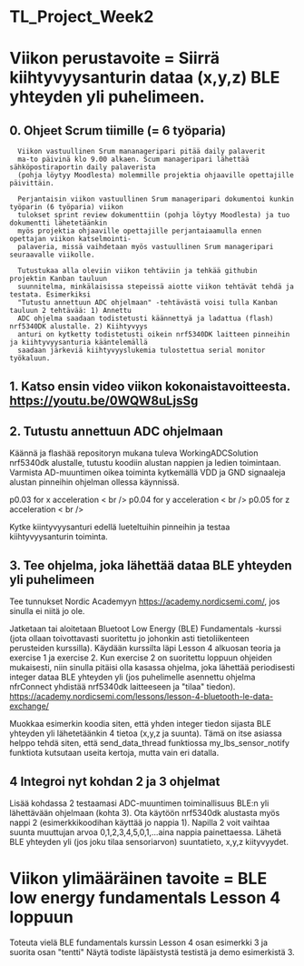 # TL_Project_Week2


# Viikon perustavoite = Siirrä kiihtyvyysanturin dataa (x,y,z) BLE yhteyden yli puhelimeen.

## 0. Ohjeet Scrum tiimille (= 6 työparia) 
	  Viikon vastuullinen Srum mananageripari pitää daily palaverit
	  ma-to päivinä klo 9.00 alkaen. Scum manageripari lähettää sähköpostiraportin daily palaverista
	  (pohja löytyy Moodlesta) molemmille projektia ohjaaville opettajille päivittäin.
	  
	  Perjantaisin viikon vastuullinen Srum manageripari dokumentoi kunkin työparin (6 työparia) viikon
	  tulokset sprint review dokumenttiin (pohja löytyy Moodlesta) ja tuo dokumentti lähetetäänkin
	  myös projektia ohjaaville opettajille perjantaiaamulla ennen opettajan viikon katselmointi-
	  palaveria, missä vaihdetaan myös vastuullinen Srum manageripari seuraavalle viikolle.
	  
	  Tutustukaa alla oleviin viikon tehtäviin ja tehkää githubin projektin Kanban tauluun 
	  suunnitelma, minkälaisissa stepeissä aiotte viikon tehtävät tehdä ja testata. Esimerkiksi
	  "Tutustu annettuun ADC ohjelmaan" -tehtävästä voisi tulla Kanban tauluun 2 tehtävää: 1) Annettu
	  ADC ohjelma saadaan todistetusti käännettyä ja ladattua (flash) nrf5340DK alustalle. 2) Kiihtyvyys
	  anturi on kytketty todistetusti oikein nrf5340DK laitteen pinneihin ja kiihtyvyysanturia kääntelemällä
	  saadaan järkeviä kiihtyvyyslukemia tulostettua serial monitor työkaluun.

## 1. Katso ensin video viikon kokonaistavoitteesta. https://youtu.be/0WQW8uLjsSg

## 2. Tutustu annettuun ADC ohjelmaan

Käännä ja flashää repositoryn mukana tuleva WorkingADCSolution nrf5340dk alustalle, tutustu koodiin
alustan nappien ja ledien toimintaan. Varmista AD-muuntimen oikea toiminta kytkemällä VDD ja GND signaaleja
alustan pinneihin ohjelman ollessa käynnissä.

p0.03 for x acceleration < br />
p0.04 for y acceleration < br />
p0.05 for z acceleration < br />

Kytke kiintyvyysanturi edellä lueteltuihin pinneihin ja testaa kiihtyvyysanturin toiminta.

## 3. Tee ohjelma, joka lähettää dataa BLE yhteyden yli puhelimeen

Tee tunnukset Nordic Academyyn https://academy.nordicsemi.com/, jos sinulla ei niitä jo ole.

Jatketaan tai aloitetaan Bluetoot Low Energy (BLE) Fundamentals -kurssi (jota ollaan toivottavasti suoritettu jo johonkin asti
tietoliikenteen perusteiden kurssilla). Käydään kurssilta läpi Lesson 4 alkuosan teoria ja exercise 1 ja exercise 2. Kun 
exercise 2 on suoritettu loppuun ohjeiden mukaisesti, niin sinulla pitäisi olla kasassa ohjelma, joka lähettää periodisesti
integer dataa BLE yhteyden yli (jos puhelimelle asennettu ohjelma nfrConnect yhdistää nrf5340dk laitteeseen ja "tilaa" tiedon).
https://academy.nordicsemi.com/lessons/lesson-4-bluetooth-le-data-exchange/

Muokkaa esimerkin koodia siten, että yhden integer tiedon sijasta BLE yhteyden yli lähetetäänkin 4 tietoa (x,y,z ja suunta). 
Tämä on itse asiassa helppo tehdä siten, että send_data_thread funktiossa my_lbs_sensor_notify funktiota kutsutaan useita
kertoja, mutta vain eri datalla. 

## 4 Integroi nyt kohdan 2 ja 3 ohjelmat

Lisää kohdassa 2 testaamasi ADC-muuntimen toiminallisuus BLE:n yli lähettävään ohjelmaan (kohta 3). Ota
käytöön nrf5340dk alustasta myös nappi 2 (esimerkkikoodihan käyttää jo nappia 1). Napilla 2 voit vaihtaa
suunta muuttujan arvoa 0,1,2,3,4,5,0,1,...aina nappia painettaessa. Lähetä BLE yhteyden yli (jos joku
tilaa sensoriarvon) suuntatieto, x,y,z kiityvyydet.


# Viikon ylimääräinen tavoite = BLE low energy fundamentals Lesson 4 loppuun

Toteuta vielä BLE fundamentals kurssin Lesson 4 osan esimerkki 3 ja suorita osan "tentti"
Näytä todiste läpäistystä testistä ja demo esimerkistä 3.
